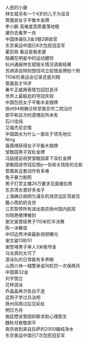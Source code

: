 人民的小康  
林生斌另有一个4岁的儿子为谣言  
管晨辰女子平衡木金牌  
李小鹏 高难度高质量落地稳  
黛你去看罗一舟  
中国体操队3金3银2铜收官  
东京奥运中国已8次包揽冠亚军  
霍启刚 看这是我老婆  
隐藏在明星中的运动健将  
杭州通报林生斌相关情况调查结果  
苏炳添说特别想找巩立姣借金牌拍个照  
110米栏奥运会记录还是刘翔  
管晨辰才16岁  
秦牛正威用表情包回怼恶评  
世界上最尴尬的夺冠庆祝  
中国包揽女子平衡木金银牌  
扬州94例确诊转至南京市二院治疗  
郎平称这次的遗憾前所未有  
石川佳纯  
艾福杰尼恋情  
中国跳水为什么一直处于领先地位  
Ning  
唐茜靖获得女子平衡木银牌  
邹敬园男子双杠金牌  
冯喆提前祝贺邹敬园拿下双杠金牌  
邹敬园说夺冠后想p一张和关晓彤的合影  
管晨辰这套动作有多难  
兔子暴力剧照  
男子打赏主播26万要求见面被拉黑  
东京湾水里好多虫子  
上海确诊病例为浦东机场货运区驾驶员  
戴小雨奶奶去世  
江苏暂停所有进出南京扬州国内航班  
刘晓艳微博被封  
谢文骏晋级男子110米栏半决赛  
陈一冰解说  
中印边界冲突最新视频曝光  
谢文骏13秒51  
谢思埸男子单人3米板夺金  
马龙真的太可了  
游泳队的日常能有多养眼  
山西介休一辅警承诺司机罚一次保两月  
中国第32金  
刘宇倒立  
花样游泳  
乔晶晶再次告白于途  
这狗子学过兵法吧  
扬州风雨过后见彩虹  
明日方舟  
施廷懋说曾因抑郁求助心理医生  
魏秋月致敬郎平  
南京收到来自拉萨的2000箱纯净水  
东京奥运中国已7次包揽冠亚军  
